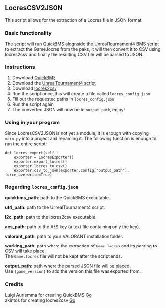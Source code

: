 ## LocresCSV2JSON
This script allows for the extraction of a Locres file in JSON format.
### Basic functionality
The script will run QuickBMS alognside the UnrealTournament4 BMS script to extract the Game.locres from the paks, it will then convert it to CSV using locres2csv and finally the resulting CSV file will be parsed to JSON.
### Instructions
1. Download [QuickBMS](http://aluigi.altervista.org/papers/quickbms.zip)
2. Download the [UnrealTournament4 script](http://aluigi.org/bms/unreal_tournament_4.bms)
3. Download [locres2csv](https://drive.google.com/open?id=1-ftM3xAukoogkU5SmNKmsXYLA4b6omgJ)
4. Run the script once, this will create a file called `locres_config.json`
5. Fill out the requested paths in `locres_config.json`
6. Run the script again
7. The converted JSON will now be in `output_path`, enjoy!
### Using in your program
Since LocresCSV2JSON is not yet a module, it is enough with copying `main.py` into a project and renaming it. The following function is enough to run the entire script:  
```
def locres_export(self):
    exporter = LocresExporter()
    exporter.export_locres()
    exporter.locres_to_csv()
    exporter.csv_to_json(exporter.config["output_path"], force_overwrite=True)
```
        
### Regarding `locres_config.json`
**quickbms_path**: path to the QuickBMS executable.

**ut4_path**: path to the UnrealTournament4 script.

**l2c_path**: path to the locres2csv executable.

**aes_path**: path to the AES key (a text file containing only the key).

**valorant_path**: path to your VALORANT installation folder.

**working_path**: path where the extraction of `Game.locres` and its parsing to CSV will take place.  
The `Game.locres` file will not be kept after the script ends.

**output_path**: path where the parsed JSON file will be placed.  
Use `{game_version}` to add the version this file was exported from.

### Credits
Luigi Auriemma for creating QuickBMS [Go](https://aluigi.altervista.org/)  
akintos for creating locres2csv [Go](https://zenhax.com/viewtopic.php?t=1022&start=40)